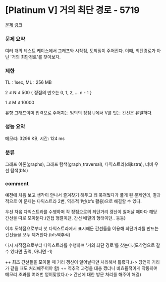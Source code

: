 # [Platinum V] 거의 최단 경로 - 5719

[문제 링크](https://www.acmicpc.net/problem/5719)

### 문제 요약

<p>여러 개의 테스트 케이스에서 그래프와 시작점, 도착점이 주어진다. 이때, 최단경로가 아닌 '거의 최단경로'를 찾아보자.</p>

### 제한

TL : 1sec, ML : 256 MB

2 ≤ N ≤ 500 { 정점의 번호는 0, 1, 2, ... n - 1 }

1 ≤ M ≤ 10000

유향 그래프이며 입력으로 주어지는 임의의 정점 U에서 V를 잇는 간선은 유일하다.

### 성능 요약

메모리: 3296 KB, 시간: 124 ms

### 분류

그래프 이론(graphs), 그래프 탐색(graph_traversal), 다익스트라(dijkstra), 너비 우선 탐색(bfs)


### comment

예전에 처음 보고 생각이 안나서 즐겨찾기 해두고 꽤 묵혀뒀다가 풀게 된 문제인데, 결과적으로 이 문제는 다익스트라 2번, 역추적 1번(bfs 활용)으로 해결할 수 있다.

우선 처음 다익스트라를 수행하며 각 정점으로의 최단거리 갱신이 일어날 때마다 해당 간선을 따로 모아둔다.(인접 행렬이던, 간선 배열의 형태이던.. 등등)

이후 도착점으로부터 첫 다익스트라에서 표시해둔 간선들을 이용해 최단거리를 만드는 간선들을 모두 제거한다.(bfs역추적)

다시 시작점으로부터 다익스트라를 수행하며 '거의 최단 경로'를 찾는다.(도착점으로 갈 수 있다면 출력, 아니면 -1)

++ 최초 간선들을 모아둘 때 거리 갱신이 일어날때만 처리해서 틀렸다.(-> 당연히 거리가 같을 때도 처리해주어야 함)
++ 역추적 과정을 대충 짰더니 비효율적이게 작동하여 메모리 초과를 여러번 얻어맞았다.(-> 간선에 대한 방문 처리를 해주어 해결)
